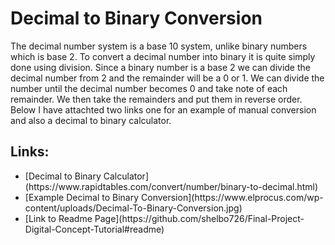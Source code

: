 <h1>Decimal to Binary Conversion</h1>
<p> The decimal number system is a base 10 system, unlike binary numbers which is base 2. To convert a decimal number into binary it is quite simply done using division. Since a binary number is a base 2 we can divide the decimal number from 2 and the remainder will be a 0 or 1. We can divide the number until the decimal number becomes 0 and take note of each remainder. We then take the remainders and put them in reverse order. Below I have attachted two links one for an example of manual conversion and also a decimal to binary calculator.</p> 
<h2> Links: </h2> 
 <ul>
<li>[Decimal to Binary Calculator](https://www.rapidtables.com/convert/number/binary-to-decimal.html)</li>
<li>[Example Decimal to Binary Conversion](https://www.elprocus.com/wp-content/uploads/Decimal-To-Binary-Conversion.jpg)</li>
<li>[Link to Readme Page](https://github.com/shelbo726/Final-Project-Digital-Concept-Tutorial#readme)</li>
 </ul>
